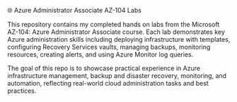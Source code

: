 🌐 Azure Administrator Associate AZ-104 Labs

This repository contains my completed hands on labs from the Microsoft AZ-104: Azure Administrator Associate course. Each lab demonstrates key Azure administration skills including deploying infrastructure with templates, configuring Recovery Services vaults, managing backups, monitoring resources, creating alerts, and using Azure Monitor log queries.

The goal of this repo is to showcase practical experience in Azure infrastructure management, backup and disaster recovery, monitoring, and automation, reflecting real-world cloud administration tasks and best practices.
